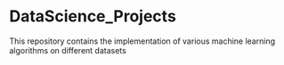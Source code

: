 # DataScience_Projects
This repository contains the implementation of various machine learning algorithms on different datasets
